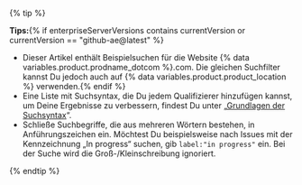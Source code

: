 {% tip %}

**Tips:**{% if enterpriseServerVersions contains currentVersion or currentVersion == "github-ae@latest" %}
  - Dieser Artikel enthält Beispielsuchen für die Website {% data variables.product.prodname_dotcom %}.com. Die gleichen Suchfilter kannst Du jedoch auch auf {% data variables.product.product_location %} verwenden.{% endif %}
  - Eine Liste mit Suchsyntax, die Du jedem Qualifizierer hinzufügen kannst, um Deine Ergebnisse zu verbessern, findest Du unter „[Grundlagen der Suchsyntax](/articles/understanding-the-search-syntax)“.
  - Schließe Suchbegriffe, die aus mehreren Wörtern bestehen, in Anführungszeichen ein. Möchtest Du beispielsweise nach Issues mit der Kennzeichnung „In progress“ suchen, gib `label:"in progress"` ein. Bei der Suche wird die Groß-/Kleinschreibung ignoriert.

{% endtip %}
